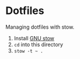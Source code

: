 # Dotfiles

Managing dotfiles with stow.

1. Install [GNU stow]
2. `cd` into this directory
3. `stow -t ~ .`

[GNU stow]: https://www.gnu.org/software/stow/
